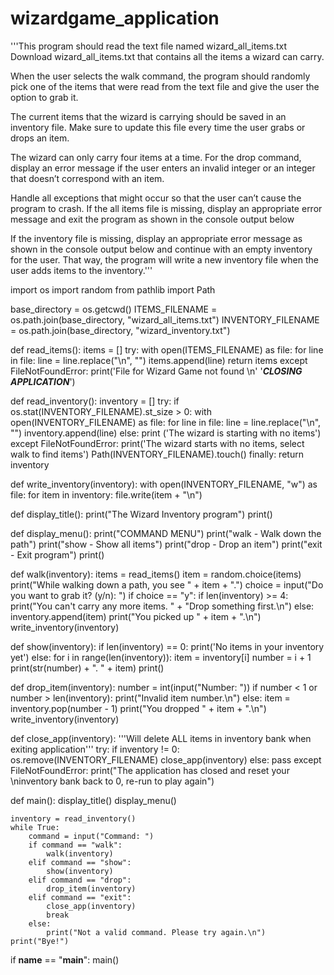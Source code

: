 # wizardgame_application
'''This program should read the text file named wizard_all_items.txt
Download wizard_all_items.txt that contains all the items a wizard can carry.

When the user selects the walk command, the program should randomly pick one
of the items that were read from the text file and give the user the option to grab it.

The current items that the wizard is carrying should be saved in an inventory file.
Make sure to update this file every time the user grabs or drops an item.

The wizard can only carry four items at a time. For the drop command, display
an error message if the user enters an invalid integer or an integer that doesn’t
correspond with an item.

Handle all exceptions that might occur so that the user
can’t cause the program to crash. If the all items file is missing, display an appropriate
error message and exit the program as shown in the console output below

If the inventory file is missing, display an appropriate error message as shown in the
console output below and continue with an empty inventory for the user. That way,
the program will write a new inventory file when the user adds items to the inventory.'''

import os
import random
from pathlib import Path

base_directory = os.getcwd()
ITEMS_FILENAME = os.path.join(base_directory, "wizard_all_items.txt")
INVENTORY_FILENAME = os.path.join(base_directory, "wizard_inventory.txt")

def read_items():
    items = []
    try:
        with open(ITEMS_FILENAME) as file:
            for line in file:
                line = line.replace("\n", "")
                items.append(line)
        return items
    except FileNotFoundError:
        print('File for Wizard Game not found \n'
              '***CLOSING APPLICATION***')

def read_inventory():
    inventory = []
    try:
        if os.stat(INVENTORY_FILENAME).st_size > 0:
            with open(INVENTORY_FILENAME) as file:
                for line in file:
                    line = line.replace("\n", "")
                    inventory.append(line)
                else:
                    print ('The wizard is starting with no items')
    except FileNotFoundError:
        print('The wizard starts with no items, select walk to find items')
        Path(INVENTORY_FILENAME).touch()
    finally:
        return inventory

def write_inventory(inventory):
    with open(INVENTORY_FILENAME, "w") as file:
        for item in inventory:
            file.write(item + "\n")

def display_title():
    print("The Wizard Inventory program")
    print()

def display_menu():
    print("COMMAND MENU")
    print("walk - Walk down the path")
    print("show - Show all items")
    print("drop - Drop an item")
    print("exit - Exit program")
    print()

def walk(inventory):
    items = read_items()
    item = random.choice(items)
    print("While walking down a path, you see " + item + ".")
    choice = input("Do you want to grab it? (y/n): ")
    if choice == "y":
        if len(inventory) >= 4:
            print("You can't carry any more items. " +
                  "Drop something first.\n")
        else:
            inventory.append(item)
            print("You picked up " + item + ".\n")
            write_inventory(inventory)

def show(inventory):
    if len(inventory) == 0:
        print('No items in your inventory yet')
    else:
        for i in range(len(inventory)):
            item = inventory[i]
            number = i + 1
            print(str(number) + ". " + item)
        print()

def drop_item(inventory):
    number = int(input("Number: "))
    if number < 1 or number > len(inventory):
        print("Invalid item number.\n")
    else:
        item = inventory.pop(number - 1)
        print("You dropped " + item + ".\n")
        write_inventory(inventory)

def close_app(inventory):
    '''Will delete ALL items in inventory bank when exiting application'''
    try:
        if inventory != 0:
            os.remove(INVENTORY_FILENAME)
            close_app(inventory)
        else:
            pass
    except FileNotFoundError:
        print("The application has closed and reset your \ninventory bank back to 0, re-run to play again")

def main():
    display_title()
    display_menu()

    inventory = read_inventory()
    while True:
        command = input("Command: ")
        if command == "walk":
            walk(inventory)
        elif command == "show":
            show(inventory)
        elif command == "drop":
            drop_item(inventory)
        elif command == "exit":
            close_app(inventory)
            break
        else:
            print("Not a valid command. Please try again.\n")
    print("Bye!")


if __name__ == "__main__":
    main()
